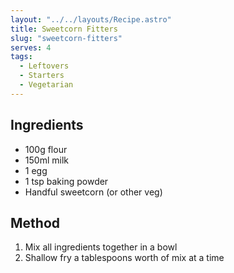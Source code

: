 ```yaml
---
layout: "../../layouts/Recipe.astro"
title: Sweetcorn Fitters
slug: "sweetcorn-fitters"
serves: 4
tags:
  - Leftovers
  - Starters
  - Vegetarian
---
```


## Ingredients

- 100g flour
- 150ml milk
- 1 egg
- 1 tsp baking powder
- Handful sweetcorn (or other veg)

## Method

1. Mix all ingredients together in a bowl
1. Shallow fry a tablespoons worth of mix at a time